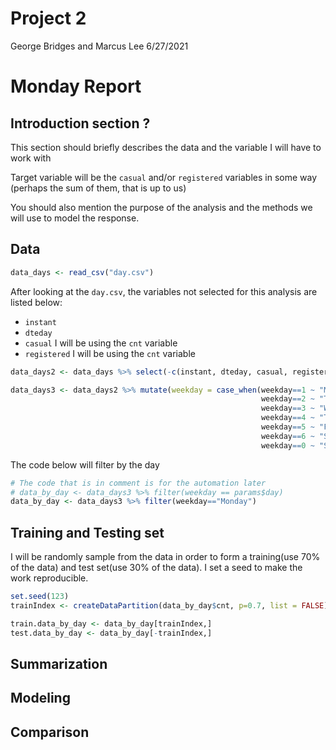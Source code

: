 Project 2
================
George Bridges and Marcus Lee
6/27/2021

# Monday Report

## Introduction section ?

This section should briefly describes the data and the variable I will
have to work with

Target variable will be the `casual` and/or `registered` variables in
some way (perhaps the sum of them, that is up to us)

You should also mention the purpose of the analysis and the methods we
will use to model the response.

## Data

``` r
data_days <- read_csv("day.csv")
```

After looking at the `day.csv`, the variables not selected for this
analysis are listed below:

-   `instant`
-   `dteday`
-   `casual` I will be using the `cnt` variable
-   `registered` I will be using the `cnt` variable

``` r
data_days2 <- data_days %>% select(-c(instant, dteday, casual, registered))
```

``` r
data_days3 <- data_days2 %>% mutate(weekday = case_when(weekday==1 ~ "Monday",
                                                        weekday==2 ~ "Tuesday",
                                                        weekday==3 ~ "Wednesday",
                                                        weekday==4 ~ "Thursday",
                                                        weekday==5 ~ "Friday",
                                                        weekday==6 ~ "Saturday",
                                                        weekday==0 ~ "Sunday"))
```

The code below will filter by the day

``` r
# The code that is in comment is for the automation later 
# data_by_day <- data_days3 %>% filter(weekday == params$day) 
data_by_day <- data_days3 %>% filter(weekday=="Monday")
```

## Training and Testing set

I will be randomly sample from the data in order to form a training(use
70% of the data) and test set(use 30% of the data). I set a seed to make
the work reproducible.

``` r
set.seed(123)
trainIndex <- createDataPartition(data_by_day$cnt, p=0.7, list = FALSE)

train.data_by_day <- data_by_day[trainIndex,]
test.data_by_day <- data_by_day[-trainIndex,]
```

## Summarization

## Modeling

## Comparison
